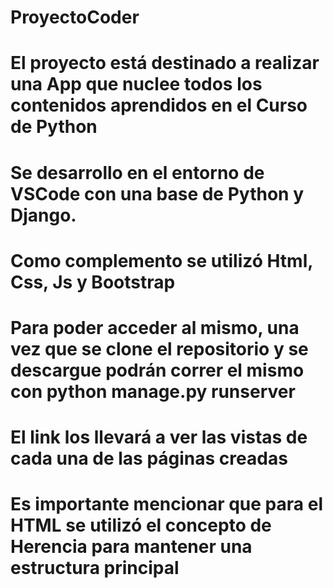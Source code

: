 # ProyectoCoder
# El proyecto está destinado a realizar una App que nuclee todos los contenidos aprendidos en el Curso de Python
# Se desarrollo en el entorno de VSCode con una base de Python y Django.
# Como complemento se utilizó Html, Css, Js y Bootstrap
# Para poder acceder al mismo, una vez que se clone el repositorio y se descargue podrán correr el mismo con python manage.py runserver
# El link los llevará a ver las vistas de cada una de las páginas creadas
# Es importante mencionar que para el HTML se utilizó el concepto de Herencia para mantener una estructura principal
